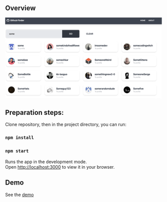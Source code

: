 ## Overview

![Screenshot of the application](./assets/screenshot.png)

## Preparation steps:

Clone repository, then in the project directory, you can run:

### `npm install`

### `npm start`

Runs the app in the development mode.\
Open [http://localhost:3000](http://localhost:3000) to view it in your browser.

## Demo

See the [demo](https://github-finder-henna-eight.vercel.app)

